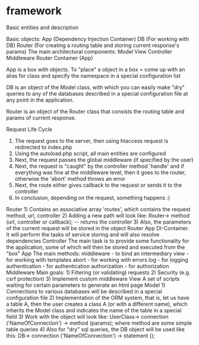 # framework
Basic entities and description

 Basic objects:
    App (Dependency Injection Container)
    DB (For working with DB)
    Router (For creating a routing table and storing current response's params)
 The main architectural components:
    Model
    View
    Controller
    Middleware
    Router
    Container (App)
    
App is a box with objects. To "place" a object in a box = come up with an alias for class and specify the namespace in a special configuration list

DB is an object of the Model class, with which you can easily make "dry" queries to any of the databases described in a special configuration file at any point in the application.

Router is an object of the Router class that consists the routing table and params of current response.

Request Life Cycle
1) The request goes to the server, then using htaccess request is redirected to index.php
2) Using the autoload.php script, all main entities are configured
3) Next, the request passes the global middleware (if specified by the user)
4) Next, the request is "caught" by the controller method 'handle' and if everything was fine at the middleware level, then it goes to the router, otherwise the 'abort' method throws an error
5) Next, the route either gives callback to the request or sends it to the controller
6) In conclusion, depending on the request, something happens :)
        
Router
    1) Contains an associative array 'routes', which contains the request method, url, controller
    2) Adding a new path will look like:
        Router-> method (url, controller or callback); -- returns the controller
    3) Also, the parameters of the current request will be stored in the object Router
App
    DI-Container. It will perform the tasks of service storing and will also resolve dependencies
Controller
    The main task is to provide some functionality for the application, some of which will then be stored and executed from the "box" App
    The main methods:
        middleware - to bind an intermediary
        view - for working with templates
        abort - for working with errors
        log - for logging
        authentication - for authentication
        authorization - for authorization
Middleware
    Main goals:
        1) Filtering (or validating) requests
        2) Security (e.g. csrf protection)
        3) Implement custom middleware
View
    A set of scripts waiting for certain parameters to generate an html page
Model
    1) Connections to various databases will be described in a special configuration file
    2) Implementation of the ORM system, that is, let us have a table A, then the user creates a class A (or with a different name), which inherits the Model class and indicates the name of the table in a special field
    3) Work with the object will look like:
        UserClass-> connection ('NameOfConnection') -> method (params);
        where method are some simple table queries
    4) Also for "dry" sql queries, the DB object will be used like this:
        DB-> connection ('NameOfConnection') -> statement ();
